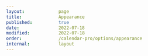 ```yaml
---
layout:             page
title:              Appearance 
published:          true
date:               2022-07-18
modified:           2022-07-18
order:              /calendar-pro/options/appearance
internal:           layout
---
```



